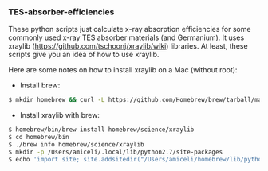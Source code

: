 
### TES-absorber-efficiencies

These python scripts just calculate x-ray absorption efficiencies for some commonly used x-ray TES absorber materials (and Germanium). It uses xraylib (https://github.com/tschoonj/xraylib/wiki) libraries. At least, these scripts give you an idea of how to use xraylib. 

Here are some notes on how to install xraylib on a Mac (without root):

* Install brew: 
```sh
$ mkdir homebrew && curl -L https://github.com/Homebrew/brew/tarball/master | tar xz --strip 1 -C homebrew
```
* Install xraylib with brew:
```sh
$ homebrew/bin/brew install homebrew/science/xraylib
$ cd homebrew/bin
$ ./brew info homebrew/science/xraylib
$ mkdir -p /Users/amiceli/.local/lib/python2.7/site-packages
$ echo 'import site; site.addsitedir("/Users/amiceli/homebrew/lib/python2.7/site-packages")' >> /Users/amiceli/.local/lib/python2.7/site-packages/homebrew.pth
```